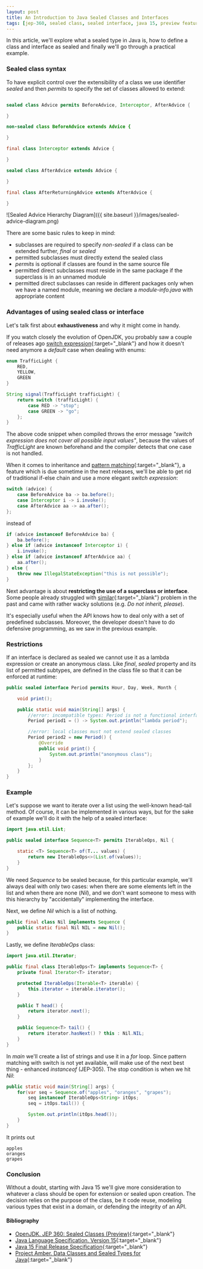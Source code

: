 ```yaml
---
layout: post
title: An Introduction to Java Sealed Classes and Interfaces
tags: [jep-360, sealed class, sealed interface, java 15, preview feature]
---
```


In this article, we'll explore what a sealed type in Java is, how to define a class and interface as sealed and finally we'll go through a practical example. 

### Sealed class syntax

To have explicit control over the extensibility of a class we use identifier _sealed_ and then _permits_ to specify the set of classes allowed to extend:

```java

sealed class Advice permits BeforeAdvice, Interceptor, AfterAdvice {

}

non-sealed class BeforeAdvice extends Advice {

}

final class Interceptor extends Advice {

}

sealed class AfterAdvice extends Advice {

}

final class AfterReturningAdvice extends AfterAdvice {

}
```

![Sealed Advice Hierarchy Diagram]({{ site.baseurl }}/images/sealed-advice-diagram.png)

There are some basic rules to keep in mind:

* subclasses are required to specify _non-sealed_ if a class can be extended further, _final_ or _sealed_
* permitted subclasses must directly extend the sealed class
* _permits_ is optional if classes are found in the same source file
* permitted direct subclasses must reside in the same package if the superclass is in an unnamed module
* permitted direct subclasses can reside in different packages only when we have a named module, meaning we declare a _module-info.java_ with appropriate content

### Advantages of using sealed class or interface

Let's talk first about __exhaustiveness__ and why it might come in handy. 

If you watch closely the evolution of OpenJDK, you probably saw a couple of releases ago [switch expression](https://openjdk.java.net/jeps/325){:target="_blank"} and how it doesn't need anymore a _default_ case when dealing with enums:

```java
enum TrafficLight {
    RED,
    YELLOW,
    GREEN
}

String signal(TrafficLight trafficLight) {
    return switch (trafficLight) {
        case RED -> "stop";
        case GREEN -> "go";
    };
}
```

The above code snippet when compiled throws the error message _"switch expression does not cover all possible input values"_, because the values of _TrafficLight_ are known beforehand and the compiler detects that one case is not handled.

When it comes to inheritance and [pattern matching](https://cr.openjdk.java.net/~briangoetz/amber/pattern-match.html){:target="_blank"}, a feature which is due sometime in the next releases, we'll be able to get rid of traditional if-else chain and use a more elegant _switch expression_:

```java
switch (advice) {
    case BeforeAdvice ba -> ba.before();
    case Interceptor i -> i.invoke();
    case AfterAdvice aa -> aa.after();
};
```

instead of

```java
if (advice instanceof BeforeAdvice ba) {
    ba.before();
} else if (advice instanceof Interceptor i) {
    i.invoke();
} else if (advice instanceof AfterAdvice aa) {
    aa.after();
} else {
    throw new IllegalStateException("this is not possible");
}
```

Next advantage is about __restricting the use of a superclass or interface__. Some people already struggled with [similar](https://stackoverflow.com/questions/451182/stopping-inheritance-without-using-final){:target="_blank"} problem in the past and came with rather wacky solutions (e.g. _Do not inherit, please_).

It's especially useful when the API knows how to deal only with a set of predefined subclasses. Moreover, the developer doesn't have to do defensive programming, as we saw in the previous example.

### Restrictions

If an interface is declared as sealed we cannot use it as a lambda expression or create an anonymous class. Like _final_, _sealed_ property and its list of permitted subtypes, are defined in the class file so that it can be enforced at runtime:

```java
public sealed interface Period permits Hour, Day, Week, Month {

    void print();

    public static void main(String[] args) {
        //error: incompatible types: Period is not a functional interface
        Period period1 = () -> System.out.println("lambda period");

        //error: local classes must not extend sealed classes
        Period period2 = new Period() {
            @Override
            public void print() {
                System.out.println("anonymous class");
            }
        };
    }
}
```

### Example

Let's suppose we want to iterate over a list using the well-known head-tail method. Of course, it can be implemented in various ways, but for the sake of example we'll do it with the help of a sealed interface:

```java
import java.util.List;

public sealed interface Sequence<T> permits IterableOps, Nil {

    static <T> Sequence<T> of(T... values) {
        return new IterableOps<>(List.of(values));
    }
}
```
We need _Sequence_ to be sealed because, for this particular example, we'll always deal with only two cases: when there are some elements left in the list and when there are none (_Nil_), and we don't want someone to mess with this hierarchy by "accidentally" implementing the interface.

Next, we define _Nil_ which is a list of nothing.

```java
public final class Nil implements Sequence {
    public static final Nil NIL = new Nil();
}
```

Lastly, we define _IterableOps_ class:

```java
import java.util.Iterator;

public final class IterableOps<T> implements Sequence<T> {
    private final Iterator<T> iterator;

    protected IterableOps(Iterable<T> iterable) {
        this.iterator = iterable.iterator();
    }

    public T head() {
        return iterator.next();
    }

    public Sequence<T> tail() {
        return iterator.hasNext() ? this : Nil.NIL;
    }
}
```

In _main_ we'll create a list of strings and use it in a _for_ loop. Since pattern matching with switch is not yet available, will make use of the next best thing - enhanced _instanceof_ (JEP-305). The stop condition is when we hit _Nil_: 

```java
public static void main(String[] args) {
    for(var seq = Sequence.of("apples", "oranges", "grapes");
        seq instanceof IterableOps<String> itOps;
        seq = itOps.tail()) {

        System.out.println(itOps.head());
    }
}
```

It prints out

```
apples
oranges
grapes
```

### Conclusion 

Without a doubt, starting with Java 15 we'll give more consideration to whatever a class should be open for extension or sealed upon creation. The decision relies on the purpose of the class, be it code reuse, modeling various types that exist in a domain, or defending the integrity of an API.

#### Bibliography

* [OpenJDK. JEP 360: Sealed Classes (Preview)](http://openjdk.java.net/jeps/360){:target="_blank"}
* [Java Language Specification. Version 15](http://cr.openjdk.java.net/~iris/se/15/latestSpec/preview/sealed-classes-jls.html){:target="_blank"}
* [Java 15 Final Release Specification](http://cr.openjdk.java.net/~iris/se/15/latestSpec/java-se-15-annex-3.html){:target="_blank"}
* [Project Amber. Data Classes and Sealed Types for Java](https://cr.openjdk.java.net/~briangoetz/amber/datum.html){:target="_blank"}